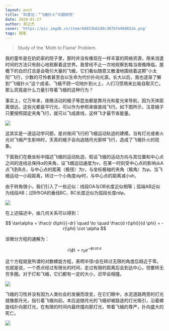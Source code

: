 ```yaml
---
layout: post
title: '科普记：“飞蛾扑火”问题研究'
date: 2020-01-27
author: 郑之杰
cover: 'https://pic.imgdb.cn/item/66853b62d9c307b7e968652e.png'
tags: 随笔
---
```


> Study of the 'Moth to Flame' Problem.

我的童年是在奶奶家的院子里，那时并没有像现在一样丰富的网络资源，用来消遣时间的方法只有耐心地观察着这世界。我曾经不止一次地观察到每当夜晚降临，屋檐下的白炽灯总是会吸引大量的飞蛾，它们看似随意又散漫地围绕着这颗“小太阳”飞行，少数的可怜者甚至会以生命为代价扑向光源。长大以后，我也逐渐了解到“飞蛾扑火”这个成语，飞蛾不顾一切地扑到火上，人们习惯用来比喻自取灭亡。那么究竟是什么力量引导着飞蛾的这种行为？

事实上，亿万年来，夜晚活动的蛾子等昆虫都是靠月光和星光来导航，因为天体距离很远，这些光都是平行光，可以作为参照来做直线飞行。如下图所示，注意蛾子只要按照固定夹角飞行，就可以飞成直线，这样飞才最节省能量。

![](https://pic.imgdb.cn/item/668539ded9c307b7e9652d07.png)

这其实是一道运动学问题，是对夜间飞行的飞蛾运动轨迹的建模。当有灯光或者火光对飞蛾产生影响时，天真的蛾子会向追随月光那样飞行，造成了飞蛾扑火的现象。

下面我们在极坐标中描述飞蛾的运动轨迹。假设飞蛾的运动方向与其位置和中心点之间的连线总保持$α$的夹角，设飞蛾运动速度为$v$，在某一时刻受中心点的影响从A点飞到B点，与中心点的距离（极径）为$r$，与坐标极轴的夹角（极角）为$φ$。当飞蛾运动一小段距离，转过一个小角度$dφ$时，与中心点的距离减小$dr$。

由于转角很小，我们引入了一些近似：线段OA与OB长度近似相等；弧端AB近似为线段AB；过B作OA的垂线BC，BC长度近似为弧段长度$rdφ$。

![](https://pic.imgdb.cn/item/66853a29d9c307b7e965d942.png)

在上述描述中，由几何关系可以得到：

$$
\tan\alpha = \frac{r d\phi}{-dr} \quad \to \quad \frac{d r(\phi)}{d \phi} = -r(\phi) \cot \alpha
$$

该微分方程的通解为：

$$
r(\phi) = r_0 e^{-\phi \cot \alpha}
$$

这个方程就是所谓的对数螺旋方程，表明半径$r$会在转过无限的角度后趋近于零。也就是说，一个质点经过有限长的时间，走过有限的距离后会到达中心，但要转无穷多圈。对于灯和飞蛾，它们都有一定的大小，迟早会相撞。

![](https://pic.imgdb.cn/item/66853af9d9c307b7e967965b.png)

飞蛾的习性并没有因为人类社会的发展而改变，在它们眼中，水泥道路两旁的灯光就像那月光，指引着飞蛾向前。本应追随月光的飞蛾却被路途的灯光吸引，沿着螺旋线扑向那灯光，在有限的时间内最终撞向那灯光，带着飞蛾的尊严，扑向盛大的死亡。

![](https://pic.imgdb.cn/item/66853b1cd9c307b7e967e1e0.png)
